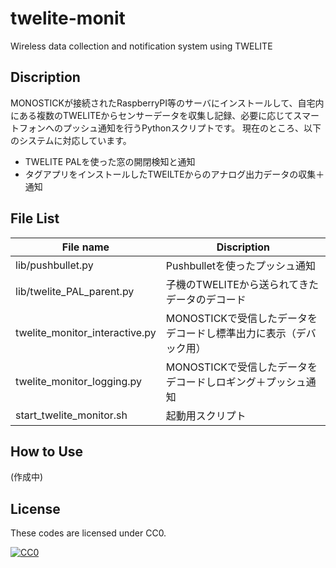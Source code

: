 # twelite-monit
Wireless data collection and notification system using TWELITE

## Discription
MONOSTICKが接続されたRaspberryPI等のサーバにインストールして、自宅内にある複数のTWELITEからセンサーデータを収集し記録、必要に応じてスマートフォンへのプッシュ通知を行うPythonスクリプトです。
現在のところ、以下のシステムに対応しています。

* TWELITE PALを使った窓の開閉検知と通知
* タグアプリをインストールしたTWEILTEからのアナログ出力データの収集＋通知

## File List
| File name                      | Discription                                                       |
|--------------------------------|-------------------------------------------------------------------|
| lib/pushbullet.py              | Pushbulletを使ったプッシュ通知                                    |
| lib/twelite_PAL_parent.py      | 子機のTWELITEから送られてきたデータのデコード                     |
| twelite_monitor_interactive.py | MONOSTICKで受信したデータをデコードし標準出力に表示（デバック用） |
| twelite_monitor_logging.py     | MONOSTICKで受信したデータをデコードしロギング＋プッシュ通知       |
| start_twelite_monitor.sh       | 起動用スクリプト                                                  |


## How to Use
(作成中)

## License

These codes are licensed under CC0.

[![CC0](http://i.creativecommons.org/p/zero/1.0/88x31.png "CC0")](http://creativecommons.org/publicdomain/zero/1.0/deed.ja)
